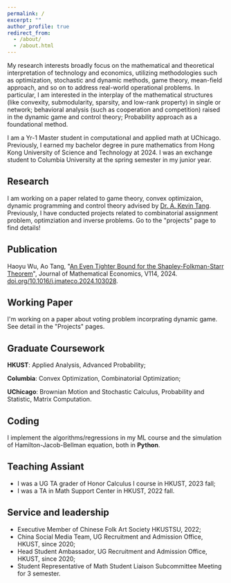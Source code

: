 ```yaml
---
permalink: /
excerpt: ""
author_profile: true
redirect_from: 
  - /about/
  - /about.html
---
```


My research interests broadly focus on the mathematical and theoretical interpretation of technology and economics, utilizing methodologies such as optimization, stochastic and dynamic methods, game theory, mean-field approach, and so on to address real-world operational problems. 
In particular, I am interested in the interplay of the mathematical structures (like convexity, submodularity, sparsity, and low-rank property) in single or network; behavioral analysis (such as cooperation and competition) raised in the dynamic game and control theory; Probability approach as a foundational method.

I am a Yr-1 Master student in computational and applied math at UChicago. Previously, I earned my bachelor degree in pure mathematics from Hong Kong University of Science and Technology at 2024. I was an exchange student to Columbia University at the spring semester in my junior year.

## Research

I am working on a paper related to game theory, convex optimizaion, dynamic programming and control theory advised by [Dr. A. Kevin Tang](https://www.ece.cornell.edu/faculty-directory/kevin-tang). Previously, I have conducted projects related to combinatorial assignment problem, optimziation and inverse problems. Go to the "projects" page to find details!

## Publication

Haoyu Wu, Ao Tang, "[An Even Tighter Bound for the Shapley-Folkman-Starr Theorem](https://haoyuwu02.github.io/files/SFS.pdf)", Journal of Mathematical Economics, V114, 2024. [doi.org/10.1016/j.jmateco.2024.103028](https://doi.org/10.1016/j.jmateco.2024.103028).

## Working Paper

I'm working on a paper about voting problem incorprating dynamic game. See detail in the "Projects" pages.

## Graduate Coursework

**HKUST**: Applied Analysis, Advanced Probability;

**Columbia**: Convex Optimization, Combinatorial Optimization;

**UChicago**: Brownian Motion and Stochastic Calculus, Probability and Statistic, Matrix Computation.

## Coding

I implement the algorithms/regressions in my ML course and the simulation of Hamilton-Jacob-Bellman equation, both in **Python**.  

## Teaching Assiant

* I was a UG TA grader of Honor Calculus I course in HKUST, 2023 fall;
* I was a TA in Math Support Center in HKUST, 2022 fall.

## Service and leadership

* Executive Member of Chinese Folk Art Society HKUSTSU, 2022;
* China Social Media Team, UG Recruitment and Admission Office, HKUST, since 2020;
* Head Student Ambassador, UG Recruitment and Admission Office, HKUST, since 2020;
* Student Representative of Math Student Liaison Subcommittee Meeting for 3 semester.

<!-- ## Working Project

- Ideal Position of the Voting Problem in Game Theory. "[Progress_Report](./files/Voting_Working.pdf)", "[Presentation_Beamer](./files/Progress_Voting_Beamer.pdf)".

## Previous Projects

- "[Error Esitmation via a Refined Shapley-Folkman Lemma](./files/SF.pdf)", "[Slides](./files/3900_Beamer.pdf)". 
- Maximization of Submodular Function
- Signal Recovering, "[Project Report](./files/Signal_Recovering_Final_Report.pdf)", "[Presentation_Beamer](./files/Signal_Recovering_Beamer.pdf)".
- Computational Optimal Transport, "[Project Report](./files/Optimal_Transport_Report.pdf)", "[Presentation Beamer](./files/Optimal_Transport_Presentation_Beamer.pdf)".
- Flow Geometry "[Project Report](./files/Flow_Geometry_Report.pdf)". -->